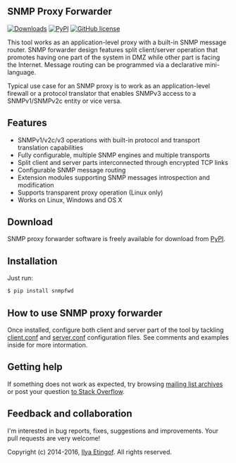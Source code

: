 
SNMP Proxy Forwarder
--------------------
[![Downloads](https://img.shields.io/pypi/dm/snmpfwd.svg)](https://pypi.python.org/pypi/snmpfwd)
[![PyPI](https://img.shields.io/pypi/v/snmpfwd.svg?maxAge=2592000)](https://pypi.python.org/pypi/snmpfwd)
[![GitHub license](https://img.shields.io/badge/license-BSD-blue.svg)](https://raw.githubusercontent.com/etingof/snmpfwd/master/LICENSE.txt)

This tool works as an application-level proxy with a built-in SNMP
message router. SNMP forwarder design features split client/server operation
that promotes having one part of the system in DMZ while other part is 
facing the Internet. Message routing can be programmed via a declarative
mini-language.

Typical use case for an SNMP proxy is to work as an application-level firewall
or a protocol translator that enables SNMPv3 access to a SNMPv1/SNMPv2c
entity or vice versa.

Features
--------

* SNMPv1/v2c/v3 operations with built-in protocol and transport translation capabilities
* Fully configurable, multiple SNMP engines and multiple transports
* Split client and server parts interconnected through encrypted TCP links
* Configurable SNMP message routing
* Extension modules supporting SNMP messages introspection and modification
* Supports transparent proxy operation (Linux only)
* Works on Linux, Windows and OS X

Download
--------

SNMP proxy forwarder software is freely available for download from [PyPI](https://pypi.python.org/pypi/snmpfwd).

Installation
------------

Just run:

```bash
$ pip install snmpfwd
```

How to use SNMP proxy forwarder
-------------------------------

Once installed, configure both client and server part of the tool by tackling
[client.conf](https://raw.githubusercontent.com/etingof/snmpfwd/master/conf/client.conf) and
[server.conf](https://raw.githubusercontent.com/etingof/snmpfwd/master/conf/server.conf)
configuration files. See comments and examples inside for more intormation.

Getting help
------------

If something does not work as expected, try browsing
[mailing list archives](https://sourceforge.net/p/snmpsim/mailman/snmpfwd-users/) or post
your question [to Stack Overflow](http://stackoverflow.com/questions/ask).

Feedback and collaboration
--------------------------

I'm interested in bug reports, fixes, suggestions and improvements. Your
pull requests are very welcome!

Copyright (c) 2014-2016, [Ilya Etingof](http://ilya@glas.net). All rights reserved.

